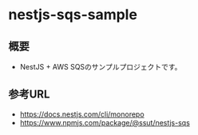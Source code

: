 # nestjs-sqs-sample

## 概要

- NestJS + AWS SQSのサンプルプロジェクトです。

## 参考URL

- https://docs.nestjs.com/cli/monorepo
- https://www.npmjs.com/package/@ssut/nestjs-sqs

